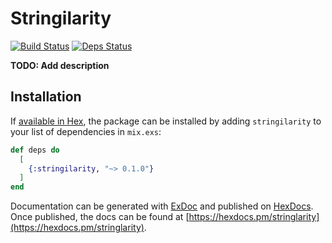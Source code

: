 # Stringilarity

[![Build Status](https://travis-ci.org/cnogueira/stringilarity.svg?branch=master)](https://travis-ci.org/cnogueira/stringilarity)
[![Deps Status](https://beta.hexfaktor.org/badge/all/github/cnogueira/stringilarity.svg)](https://beta.hexfaktor.org/github/cnogueira/stringilarity)


**TODO: Add description**

## Installation

If [available in Hex](https://hex.pm/docs/publish), the package can be installed
by adding `stringilarity` to your list of dependencies in `mix.exs`:

```elixir
def deps do
  [
    {:stringilarity, "~> 0.1.0"}
  ]
end
```

Documentation can be generated with [ExDoc](https://github.com/elixir-lang/ex_doc)
and published on [HexDocs](https://hexdocs.pm). Once published, the docs can
be found at [https://hexdocs.pm/stringlarity](https://hexdocs.pm/stringlarity).
